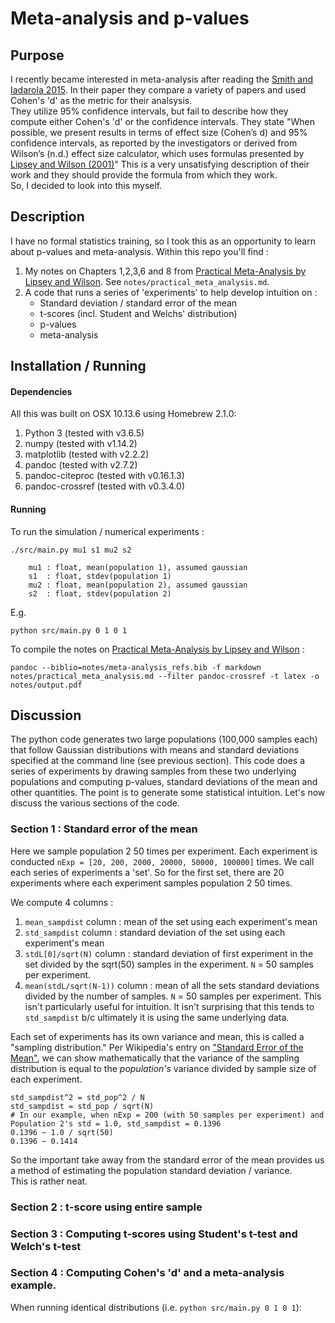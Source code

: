 # Meta-analysis and p-values
## Purpose
I recently became interested in meta-analysis after reading the [Smith and Iadarola 2015](https://www.tandfonline.com/doi/abs/10.1080/15374416.2015.1077448).
In their paper they compare a variety of papers and used Cohen's 'd' as the metric for their analsysis.  
They utilize 95% confidence intervals, but fail to describe how they compute either Cohen's 'd' or the confidence intervals.
They state "When possible, we present results in terms of effect size (Cohen’s d) and 95% confidence intervals, as reported by the investigators or derived from Wilson’s (n.d.) effect size calculator, which uses formulas presented by [Lipsey and Wilson (2001)](https://psycnet.apa.org/record/2000-16602-000)"
This is a very unsatisfying description of their work and they should provide the formula from which they work.  
So, I decided to look into this myself.

## Description
I have no formal statistics training, so I took this as an opportunity to learn about p-values and meta-analysis.
Within this repo you'll find :

1. My notes on Chapters 1,2,3,6 and 8 from [Practical Meta-Analysis by Lipsey and Wilson](https://psycnet.apa.org/record/2000-16602-000).
See `notes/practical_meta_analysis.md`.
2. A code that runs a series of 'experiments' to help develop intuition on :
    - Standard deviation / standard error of the mean 
    - t-scores (incl. Student and Welchs' distribution)
    - p-values
    - meta-analysis


## Installation / Running
#### Dependencies
All this was built on OSX 10.13.6 using Homebrew 2.1.0:
1. Python 3 (tested with v3.6.5)
2. numpy    (tested with v1.14.2)
3. matplotlib (tested with v2.2.2)
4. pandoc   (tested with v2.7.2)
5. pandoc-citeproc (tested with v0.16.1.3)
6. pandoc-crossref (tested with v0.3.4.0)

#### Running
To run the simulation / numerical experiments :

```
./src/main.py mu1 s1 mu2 s2

    mu1 : float, mean(population 1), assumed gaussian
    s1  : float, stdev(population 1)
    mu2 : float, mean(population 2), assumed gaussian
    s2  : float, stdev(population 2)
```

E.g.

```
python src/main.py 0 1 0 1
```

To compile the notes on [Practical Meta-Analysis by Lipsey and Wilson](https://psycnet.apa.org/record/2000-16602-000) : 

```
pandoc --biblio=notes/meta-analysis_refs.bib -f markdown notes/practical_meta_analysis.md --filter pandoc-crossref -t latex -o notes/output.pdf
```


## Discussion
The python code generates two large populations (100,000 samples each) that follow Gaussian distributions with means and standard deviations specified at the command line (see previous section).
This code does a series of experiments by drawing samples from these two underlying populations and computing p-values, standard deviations of the mean and other quantities. 
The point is to generate some statistical intuition.
Let's now discuss the various sections of the code.

### Section 1 : Standard error of the mean 
Here we sample population 2 50 times per experiment.
Each experiment is conducted `nExp = [20, 200, 2000, 20000, 50000, 100000]` times.
We call each series of experiments a 'set'.
So for the first set, there are 20 experiments where each experiment samples population 2 50 times.

We compute 4 columns : 
1. `mean_sampdist` column : mean of the set using each experiment's mean 
2. `std_sampdist` column  : standard deviation of the set using each experiment's mean 
3. `stdL[0]/sqrt(N)` column : standard deviation of first experiment in the set divided by the sqrt(50) samples in the experiment. `N` = 50 samples per experiment.
4. `mean(stdL/sqrt(N-1))` column : mean of all the sets standard deviations divided by the number of samples. `N` = 50 samples per experiment. This isn't particularly useful for intuition. It isn't surprising that this tends to `std_sampdist` b/c ultimately it is using the same underlying data.

Each set of experiments has its own variance and mean, this is called a "sampling distribution."
Per Wikipedia's entry on ["Standard Error of the Mean"](https://en.wikipedia.org/wiki/Standard_error#Standard_error_of_the_mean), we can show mathematically that the variance of the sampling distribution is equal to the _population's_ variance divided by sample size of each experiment.

```
std_sampdist^2 = std_pop^2 / N  
std_sampdist = std_pop / sqrt(N)
# In our example, when nExp = 200 (with 50 samples per experiment) and Population 2's std = 1.0, std_sampdist = 0.1396 
0.1396 ~ 1.0 / sqrt(50)
0.1396 ~ 0.1414
```

So the important take away from the standard error of the mean provides us a method of estimating the population standard deviation / variance.  
This is rather neat.

### Section 2 : t-score using entire sample


### Section 3 : Computing t-scores using Student's t-test and Welch's t-test


### Section 4 : Computing Cohen's 'd' and a meta-analysis example.



When running identical distributions (i.e. `python src/main.py 0 1 0 1`):

<!---[Smith and Iadarola 2015][https://www.tandfonline.com/doi/abs/10.1080/15374416.2015.1077448]'s confidence intervals aren't necessarily symetric, which is confusing because on p114 of [Lipsey and Wilson (2001)][https://psycnet.apa.org/record/2000-16602-000] they describe computing the confidence interval utilizing the critical value of the z-distribution and simply doing `mean effect size +/- z_crit_value`.
Using [Lipsey and Wilson (2001)][https://psycnet.apa.org/record/2000-16602-000] formulation of the confidence interval, it should be symmetric about the mean.
It is not obvious from their -->

